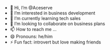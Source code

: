 - 👋 Hi, I’m @Aceserve
- 👀 I’m interested in business development 
- 🌱 I’m currently learning tech sales 
- 💞️ I’m looking to collaborate on business plans 
- 📫 How to reach me ...
- 😄 Pronouns: he/him
- ⚡ Fun fact: introvert but love making friends 

<!---
Aceserve/Aceserve is a ✨ special ✨ repository because its `README.md` (this file) appears on your GitHub profile.
You can click the Preview link to take a look at your changes.
--->
